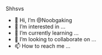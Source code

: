 



Shhsvs



- 👋 Hi, I’m @Noobgaking
- 👀 I’m interested in ...
- 🌱 I’m currently learning ...
- 💞️ I’m looking to collaborate on ...
- 📫 How to reach me ...

<!---
Noobgaking/Noobgaking is a ✨ special ✨ repository because its `README.md` (this file) appears on your GitHub profile.
You can click the Preview link to take a look at your changes.
--->
